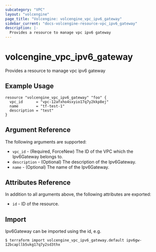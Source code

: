 ```yaml
---
subcategory: "VPC"
layout: "volcengine"
page_title: "Volcengine: volcengine_vpc_ipv6_gateway"
sidebar_current: "docs-volcengine-resource-vpc_ipv6_gateway"
description: |-
  Provides a resource to manage vpc ipv6 gateway
---
```

# volcengine_vpc_ipv6_gateway
Provides a resource to manage vpc ipv6 gateway
## Example Usage
```hcl
resource "volcengine_vpc_ipv6_gateway" "foo" {
  vpc_id      = "vpc-12afxho4sxyio17q7y2kkp8ej"
  name        = "tf-test-1"
  description = "test"
}
```
## Argument Reference
The following arguments are supported:
* `vpc_id` - (Required, ForceNew) The ID of the VPC which the Ipv6Gateway belongs to.
* `description` - (Optional) The description of the Ipv6Gateway.
* `name` - (Optional) The name of the Ipv6Gateway.

## Attributes Reference
In addition to all arguments above, the following attributes are exported:
* `id` - ID of the resource.



## Import
Ipv6Gateway can be imported using the id, e.g.
```
$ terraform import volcengine_vpc_ipv6_gateway.default ipv6gw-12bcapllb5ukg17q7y2sd3thx
```

